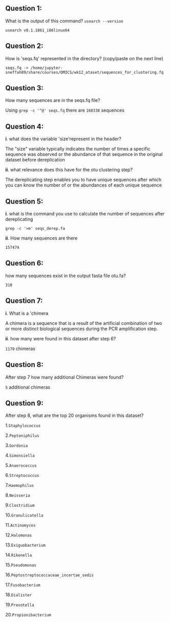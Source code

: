## Question 1: 
What is the output of this command? `usearch --version`

`usearch v8.1.1861_i86linux64`

## Question 2:
How is 'seqs.fq' represented in the directory? (copy/paste on the next line)

`seqs.fq -> /home/jupyter-sneffah89/share/courses/OMICS/wk12_ataset/sequences_for_clustering.fq`

## Question 3:
How many sequences are in the seqs.fq file?

Using `grep -c '^@' seqs.fq` there are `168338` sequences

## Question 4: 
**i**. what does the variable 'size'represent in the header?

The "size" variable typically indicates the number of times a specific sequence was observed or the abundance of that sequence in the original dataset before dereplication

**ii**. what relevance does this have for the otu clustering step?

The dereplicating step enables you to have unique sequences after which you can know the number of or the abundances of each unique sequence

## Question 5:
**i**. what is the command you use to calculate the number of sequences after dereplicating

`grep -c '>m' seqs_derep.fa`

**ii**. How many sequences are there 

`157474`

## Question 6:
how many sequences exist in the output fasta file otu.fa?

`310`

## Question 7:
**i**. What is a 'chimera 

A chimera is a sequence that is a result of the artificial combination of two or more distinct biological sequences during the PCR amplification step. 

**ii**. how many were found in this dataset after step 6?

`1170` chimeras

## Question 8:
After step 7 how many additional Chimeras were found?

`5` additional chimeras

## Question 9: 
After step 8, what are the top 20 organisms found in this dataset?

1.`Staphylococcus`

2.`Peptoniphilus`

3.`Gordonia`

4.`Simonsiella`

5.`Anaerococcus`

6.`Streptococcus`

7.`Haemophilus`

8.`Neisseria`

9.`Clostridium`

10.`Granulicatella`

11.`Actinomyces`

12.`Halomonas`

13.`Exiguobacterium`

14.`Rikenella`

15.`Pseudomonas`

16.`Peptostreptococcaceae_incertae_sedis`

17.`Fusobacterium`

18.`Dialister`

19.`Prevotella`

20.`Propionibacterium`

